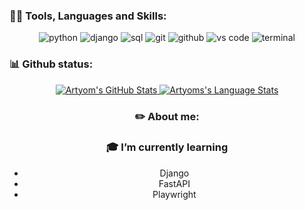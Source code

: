 
### 👨‍💻 Tools, Languages and Skills:

<div align="center">
<img src="https://img.shields.io/badge/python-3776AB?style=for-the-badge&logo=python&logoColor=white" alt="python" />
<img src="https://img.shields.io/badge/python-3776AB?style=for-the-badge&logo=django&logoColor=white" alt="django" />
<img src="https://img.shields.io/badge/SQL-407AFC?style=for-the-badge&logo=icloud&logoColor=white" alt="sql" />
<img src="https://img.shields.io/badge/Git-F05032?style=for-the-badge&logo=git&logoColor=white" alt="git" />
<img src="https://img.shields.io/badge/GitHub-100000?style=for-the-badge&logo=github&logoColor=white" alt="github" />
<img src="https://img.shields.io/badge/vs%20code-007ACC?style=for-the-badge&logo=visual%20studio%20code&logoColor=white" alt="vs code" />
<img src="https://img.shields.io/badge/terminal%20commands-black?style=for-the-badge&logo=windows%20terminal&logoColor=white" alt="terminal" />
</div>  

### 📊 Github status: 

<div align="center">
  <a href="https://github.com/Unti1">
    <img src="https://github-readme-stats.vercel.app/api?username=Unti1&show_icons=true&hide=stars&hide_border=true" alt="Artyom's GitHub Stats" />
  </a>
  <a href="https://github.com/Unti1">
    <img src="https://github-readme-stats.vercel.app/api/top-langs/?username=Unti1&hide=ruby&layout=compact&hide_border=true&langs_count=6" alt="Artyoms's Language Stats" />
  </a>
<div>

### ✏️ About me:
### 🎓 I’m currently learning
<ul>
  <li>Django</li>
  <li>FastAPI</li>
  <li>Playwright</li>
</ul>

